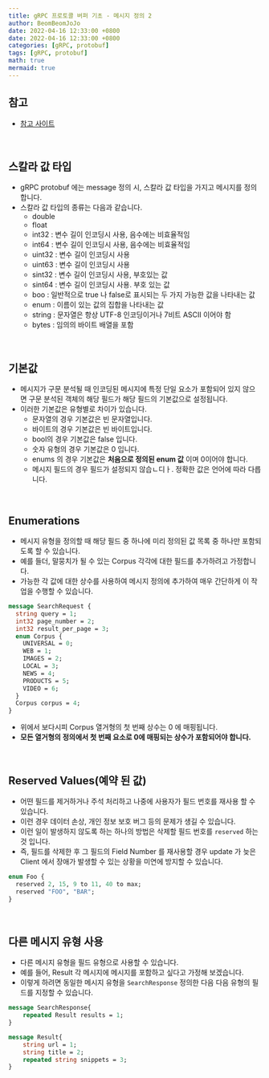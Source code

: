 ```yaml
---
title: gRPC 프로토콜 버퍼 기초 - 메시지 정의 2
author: BeomBeomJoJo
date: 2022-04-16 12:33:00 +0800
date: 2022-04-16 12:33:00 +0800
categories: [gRPC, protobuf]
tags: [gRPC, protobuf]
math: true
mermaid: true
---
```


## **참고**
* [참고 사이트](https://developers.google.com/protocol-buffers/docs/proto3)

<br/>

## **스칼라 값 타입**
* gRPC protobuf 에는 message 정의 시, 스칼라 값 타입을 가지고 메시지를 정의합니다.
* 스칼라 값 타입의 종류는 다음과 같습니다.
  * double
  * float
  * int32 : 변수 길이 인코딩시 사용, 음수에는 비효율적임
  * int64 : 변수 길이 인코딩시  사용, 음수에는 비효율적임
  * uint32 : 변수 길이 인코딩시 사용
  * uint63 : 변수 길이 인코딩시 사용
  * sint32 : 변수 길이 인코딩시 사용, 부호있는 값
  * sint64 : 변수 길이 인코딩시 사용. 부호 있는 값
  * boo : 일반적으로 true 나 false로 표시되는 두 가지 가능한 값을 나타내는 값 
  * enum : 이름이 있는 값의 집합을 나타내는 값
  * string : 문자열은 항상 UTF-8 인코딩이거나 7비트 ASCII 이어야 함
  * bytes : 임의의 바이트 배열을 포함

<br/>

## **기본값**
* 메시지가 구문 분석될 때 인코딩된 메시지에 특정 단일 요소가 포함되어 있지 않으면 구문 분석된 객체의 해당 필드가 해당 필드의 기본값으로 설정됩니다.
* 이러한 기본값은 유형별로 차이가 있습니다.
  * 문자열의 경우 기본값은 빈 문자열입니다.
  * 바이트의 경우 기본값은 빈 바이트입니다.
  * bool의 경우 기본값은 false 입니다.
  * 숫자 유형의 경우 기본값은 0 입니다.
  * enums 의 경우 기본값은 **처음으로 정의된 enum 값** 이며 0이어야 합니다.
  * 메시지 필드의 경우 필드가 설정되지 않습ㄴ디ㅏ. 정확한 값은 언어에 따라 다릅니다.

<br/>

## **Enumerations**
* 메시지 유형을 정의할 때 해당 필드 중 하나에 미리 정의된 값 목록 중 하나만 포함되도록 할 수 있습니다.
* 예를 들더, 말뭉치가 될 수 있는 Corpus 각각에 대한 필드를 추가하려고 가정합니다.
* 가능한 각 값에 대한 상수를 사용하여 메시지 정의에 추가하여 매우 간단하게 이 작업을 수행할 수 있습니다.

```protobuf
message SearchRequest {
  string query = 1;
  int32 page_number = 2;
  int32 result_per_page = 3;
  enum Corpus {
    UNIVERSAL = 0;
    WEB = 1;
    IMAGES = 2;
    LOCAL = 3;
    NEWS = 4;
    PRODUCTS = 5;
    VIDEO = 6;
  }
  Corpus corpus = 4;
}
```
* 위에서 보다시피 Corpus 열거형의 첫 번째 상수는 0 에 매핑됩니다.
* **모든 열거형의 정의에서 첫 번째 요소로 0에 매핑되는 상수가 포함되어야 합니다.**

<br/>

## **Reserved Values(예약 된 값)**
* 어떤 필드를 제거하거나 주석 처리하고 나중에 사용자가 필드 번호를 재사용 할 수 있습니다.
* 이런 경우 데이터 손상, 개인 정보 보호 버그 등의 문제가 생길 수 있습니다.
* 이런 일이 발생하지 않도록 하는 하나의 방법은 삭제할 필드 번호를 `reserved` 하는 것 입니다.
* 즉, 필드를 삭제한 후 그 필드의 Field Number 를 재사용할 경우 update 가 늦은 Client 에서 장애가 발생할 수 있는 상황을 미연에 방지할 수 있습니다.

```protobuf
enum Foo {
  reserved 2, 15, 9 to 11, 40 to max;
  reserved "FOO", "BAR";
}
```

<br/>

## **다른 메시지 유형 사용**
* 다른 메시지 유형을 필드 유형으로 사용할 수 있습니다.
* 예를 들어, Result 각 메시지에 메시지를 포함하고 싶다고 가정해 보겠습니다.
* 이렇게 하려면 동일한 메시지 유형을 `SearchResponse` 정의한 다음 다음 유형의 필드를 지정할 수 있습니다.

```proto
message SearchResponse{
    repeated Result results = 1;
}

message Result{
    string url = 1;
    string title = 2;
    repeated string snippets = 3;
}
```